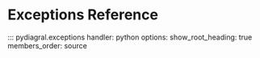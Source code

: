 <!-- prettier-ignore-start -->

# Exceptions Reference

::: pydiagral.exceptions
    handler: python
    options:
      show_root_heading: true
      members_order: source


<!-- prettier-ignore-end -->
